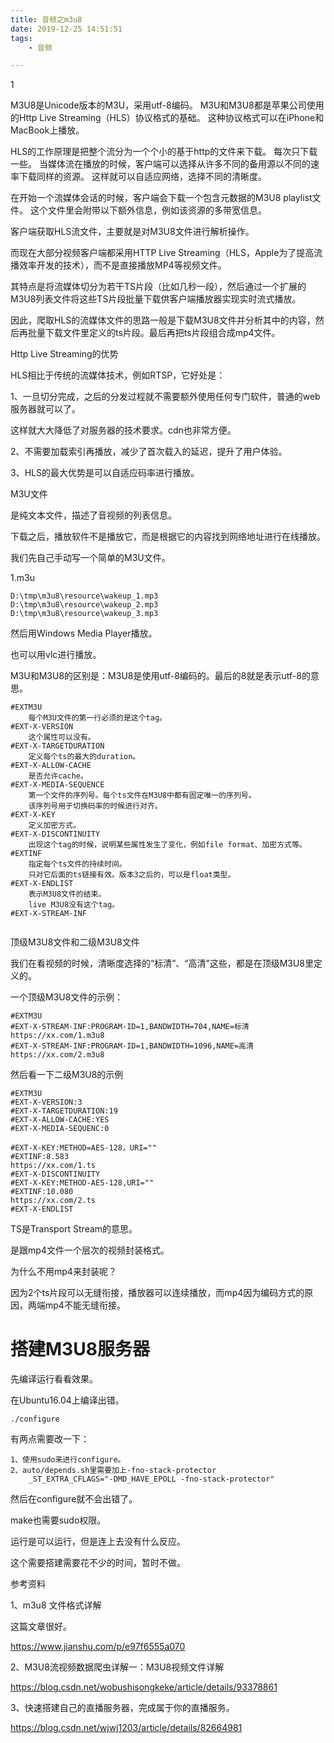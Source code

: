 ```yaml
---
title: 音频之m3u8
date: 2019-12-25 14:51:51
tags:
	- 音频

---
```


1

M3U8是Unicode版本的M3U，采用utf-8编码。
M3U和M3U8都是苹果公司使用的Http Live Streaming（HLS）协议格式的基础。
这种协议格式可以在iPhone和MacBook上播放。

HLS的工作原理是把整个流分为一个个小的基于http的文件来下载。
每次只下载一些。
当媒体流在播放的时候，客户端可以选择从许多不同的备用源以不同的速率下载同样的资源。
这样就可以自适应网络，选择不同的清晰度。

在开始一个流媒体会话的时候，客户端会下载一个包含元数据的M3U8 playlist文件。
这个文件里会附带以下额外信息，例如该资源的多带宽信息。

客户端获取HLS流文件，主要就是对M3U8文件进行解析操作。

而现在大部分视频客户端都采用HTTP Live Streaming（HLS，Apple为了提高流播效率开发的技术），而不是直接播放MP4等视频文件。

其特点是将流媒体切分为若干TS片段（比如几秒一段），然后通过一个扩展的M3U8列表文件将这些TS片段批量下载供客户端播放器实现实时流式播放。

因此，爬取HLS的流媒体文件的思路一般是下载M3U8文件并分析其中的内容，然后再批量下载文件里定义的ts片段。最后再把ts片段组合成mp4文件。

Http Live Streaming的优势

HLS相比于传统的流媒体技术，例如RTSP，它好处是：

1、一旦切分完成，之后的分发过程就不需要额外使用任何专门软件，普通的web服务器就可以了。

这样就大大降低了对服务器的技术要求。cdn也非常方便。

2、不需要加载索引再播放，减少了首次载入的延迟，提升了用户体验。

3、HLS的最大优势是可以自适应码率进行播放。



M3U文件

是纯文本文件，描述了音视频的列表信息。

下载之后，播放软件不是播放它，而是根据它的内容找到网络地址进行在线播放。

我们先自己手动写一个简单的M3U文件。

1.m3u

```
D:\tmp\m3u8\resource\wakeup_1.mp3
D:\tmp\m3u8\resource\wakeup_2.mp3
D:\tmp\m3u8\resource\wakeup_3.mp3
```

然后用Windows Media Player播放。

也可以用vlc进行播放。

M3U和M3U8的区别是：M3U8是使用utf-8编码的。最后的8就是表示utf-8的意思。

```
#EXTM3U
	每个M3U文件的第一行必须的是这个tag。
#EXT-X-VERSION
	这个属性可以没有。
#EXT-X-TARGETDURATION
	定义每个ts的最大的duration。
#EXT-X-ALLOW-CACHE
	是否允许cache。
#EXT-X-MEDIA-SEQUENCE
	第一个文件的序列号。每个ts文件在M3U8中都有固定唯一的序列号。
	该序列号用于切换码率的时候进行对齐。
#EXT-X-KEY
	定义加密方式。
#EXT-X-DISCONTINUITY
	出现这个tag的时候，说明某些属性发生了变化，例如file format、加密方式等。
#EXTINF
	指定每个ts文件的持续时间。
	只对它后面的ts链接有效。版本3之后的，可以是float类型。
#EXT-X-ENDLIST
	表示M3U8文件的结束。
	live M3U8没有这个tag。
#EXT-X-STREAM-INF
	
```

顶级M3U8文件和二级M3U8文件

我们在看视频的时候，清晰度选择的“标清”、“高清”这些，都是在顶级M3U8里定义的。

一个顶级M3U8文件的示例：

```
#EXTM3U
#EXT-X-STREAM-INF:PROGRAM-ID=1,BANDWIDTH=704,NAME=标清
https://xx.com/1.m3u8
#EXT-X-STREAM-INF:PROGRAM-ID=1,BANDWIDTH=1096,NAME=高清
https://xx.com/2.m3u8
```

然后看一下二级M3U8的示例

```
#EXTM3U
#EXT-X-VERSION:3
#EXT-X-TARGETDURATION:19
#EXT-X-ALLOW-CACHE:YES
#EXT-X-MEDIA-SEQUENC:0

#EXT-X-KEY:METHOD=AES-128，URI=""
#EXTINF:8.583
https://xx.com/1.ts
#EXT-X-DISCONTINUITY
#EXT-X-KEY:METHOD-AES-128,URI=""
#EXTINF:10.080
https://xx.com/2.ts
#EXT-X-ENDLIST
```

TS是Transport Stream的意思。

是跟mp4文件一个层次的视频封装格式。

为什么不用mp4来封装呢？

因为2个ts片段可以无缝衔接，播放器可以连续播放，而mp4因为编码方式的原因，两端mp4不能无缝衔接。



# 搭建M3U8服务器

先编译运行看看效果。

在Ubuntu16.04上编译出错。

```
./configure
```

有两点需要改一下：

```
1、使用sudo来进行configure。
2、auto/depends.sh里需要加上-fno-stack-protector
	_ST_EXTRA_CFLAGS="-DMD_HAVE_EPOLL -fno-stack-protector"
```

然后在configure就不会出错了。

make也需要sudo权限。

运行是可以运行，但是连上去没有什么反应。

这个需要搭建需要花不少的时间，暂时不做。



参考资料

1、m3u8 文件格式详解

这篇文章很好。

https://www.jianshu.com/p/e97f6555a070

2、M3U8流视频数据爬虫详解一：M3U8视频文件详解

https://blog.csdn.net/wobushisongkeke/article/details/93378861

3、快速搭建自己的直播服务器，完成属于你的直播服务。

https://blog.csdn.net/wjwj1203/article/details/82664981